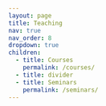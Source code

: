 ```yaml
---
layout: page
title: Teaching
nav: true
nav_order: 8
dropdown: true
children:
  - title: Courses
    permalink: /courses/
  - title: divider
  - title: Seminars
    permalink: /seminars/
---
```

